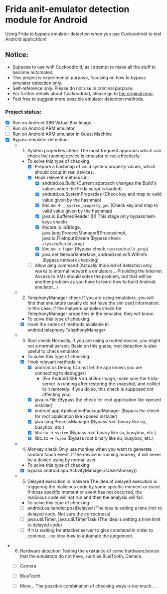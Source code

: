# Frida anit-emulator detection module for Android
Using Frida to bypass emulator detection when you use Cuckoodroid to test Android application!

## Notice: 
- Suppose to use with Cuckoodroid, as I attempt to make all the stuff to become automated.
- This project is experimental purpose, focusing on how to bypass emulator detection only. 
- Self-reference only. Please do not use in criminal purpose.
- For further details about Cuckoodroid, please go to [the original repo](https://github.com/idanr1986/cuckoo-droid).
- Feel free to suggest more possible emulator detection methods.

### Project status:
- [X] Run on Android X86 Virtual Box Image
- [ ] Run on Android ARM emulator
- [ ] Run on Android ARM emulator in Guest Machine
- [X] Bypass emulator detection:
  - 1. System properties check
    The most frequent approach which can check the running device is emulator or not effectively.
    * To solve this type of checking:
      - [X] Prepare a hashmap of valid system property values, which should occur in real devices.
      - [X] Hook relevent methods in:
        - [X] android.os.Build (Current approach changes the Build's values when the Frida script is loaded)
        - [X] android.os.SystemProperties (Check key and map to valid value given by the hashmap)
        - [X] libc.so -> `__system_property_get` (Check key and map to valid value given by the hashmap)
        - [X] java.io.BufferedReader ([!] This stage only bypass test-keys check)
        - [X] libcore.io.IoBridge, java.lang.ProcessManager$ProcessImpl, java.io.FileInputStream (Bypass check `/system/build.prop`)
        - [X] libc.so -> `fopen` (Bypass check `/system/build.prop`)
        - [X] java.net.NetworkInterface, android.net.wifi.WifiInfo (Bypass network checking)
      - [ ] Allow ping command (Actually this kind of detection only works to internal network's emulators... Providing the Internet Access to VMs should solve the problem, but that will be another problem as you have to learn how to build Android emulator...)
        
  - 2. TelephonyManager check
    If you are using emulators, you will find that emulators usually do not have the sim card information. 
    In this case, if the malware samples check for TelephonyManager properties in the emulator, 
    they will know.
    * To solve this type of checking:
    - [X] Hook the series of methods available in android.telephony.TelephonyManager
    
  - 3. Root check
    Normally, if you are using a rooted device, you might not a normal person. Basic on this guess,
    root detection is also useful to check emulator.
    * To solve this type of checking:
    - [X] Hook relevant methods in:
      - [X] android.os.Debug (Do not let the app knows you are connecting to debugger)
        - (For Android X86 Virtual Box Image, make sure the frida-server is running after restoring the snapshot, 
        and collect to it remotely. If you do so, this check is supposed not affecting you) 
      - [X] java.io.File (Bypass the check for root application like xposed installer)
      - [X] android.app.ApplicationPackageManager (Bypass the check for root application like xposed installer)
      - [X] java.lang.ProcessManager (Bypass root binary like su, busybox, etc.)
      - [X] libc.so -> `system` (Bypass root binary like su, busybox, etc.)
      - [X] libc.so -> `fopen` (Bypass root binary like su, busybox, etc.)
      
  - 4. Monkey check
    Only use monkey when you want to generate random touch event. If the device is running mockey, 
    it will never be a device using by normal user.
    * To solve this type of checking:
    - [X] bypass android.app.ActivityManager.isUserMonkey()
    
  - 5. Delayed execution in malware
    The idea of delayed execution is triggering the malicious code by some specific moment or event. 
    If those specific moment or event has not occurred, the malicious code will not run and then the analysis will fail.
    * To solve this type of checking:
    - [ ] android.os.handler.postDelayed (The idea is setting a time limit to delayed code. Not sure the correctness)
    - [ ] java.util.Timer, java.util.TimerTask (The idea is setting a time limit to delayed code)
    - [ ] If it is waiting for attacker server to give command in order to continue... no idea how to automate the judgement.
 
 - 6. Hardware detection
   Testing the existance of some hardware/sensor that the emulators do not have, such as BlueTooth, Camera.
   - [ ] Camera
   - [ ] BlueTooth
   - [ ] More... The possible combination of checking ways is too much...
 

  



